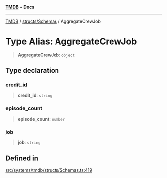 [**TMDB**](../../../README.md) • **Docs**

***

[TMDB](../../../README.md) / [structs/Schemas](../README.md) / AggregateCrewJob

# Type Alias: AggregateCrewJob

> **AggregateCrewJob**: `object`

## Type declaration

### credit\_id

> **credit\_id**: `string`

### episode\_count

> **episode\_count**: `number`

### job

> **job**: `string`

## Defined in

[src/systems/tmdb/structs/Schemas.ts:419](https://github.com/Norviah/media-hub/blob/e3dc67aa1738d9ad44e6a4419ef7e26de86e1452/src/systems/tmdb/structs/Schemas.ts#L419)
